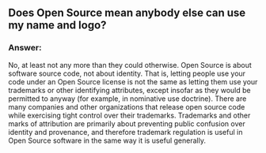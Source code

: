 ## Does Open Source mean anybody else can use my name and logo?
### Answer:
No, at least not any more than they could otherwise. Open Source is about software source code, not about identity. That is, letting people use your code under an Open Source license is not the same as letting them use your trademarks or other identifying attributes, except insofar as they would be permitted to anyway (for example, in nominative use doctrine). There are many companies and other organizations that release open source code while exercising tight control over their trademarks.
Trademarks and other marks of attribution are primarily about preventing public confusion over identity and provenance, and therefore trademark regulation is useful in Open Source software in the same way it is useful generally.
